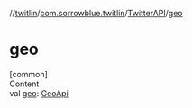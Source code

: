 //[twitlin](../../index.md)/[com.sorrowblue.twitlin](../index.md)/[TwitterAPI](index.md)/[geo](geo.md)



# geo  
[common]  
Content  
val [geo](geo.md): [GeoApi](../../com.sorrowblue.twitlin.geo/-geo-api/index.md)  



